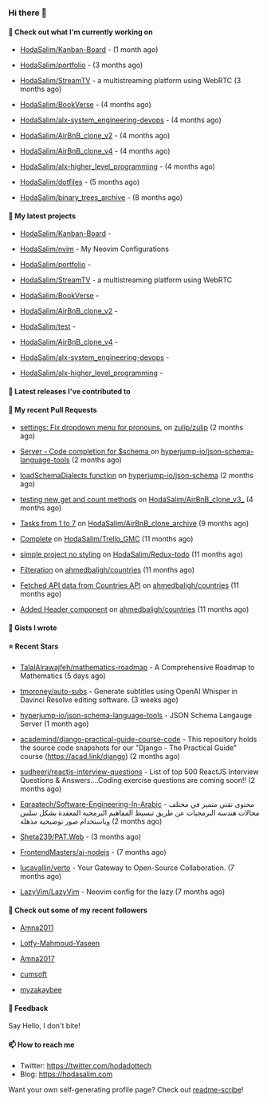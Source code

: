 ### Hi there 👋

#### 👷 Check out what I'm currently working on



- [HodaSalim/Kanban-Board](https://github.com/HodaSalim/Kanban-Board) -  (1 month ago)

- [HodaSalim/portfolio](https://github.com/HodaSalim/portfolio) -  (3 months ago)

- [HodaSalim/StreamTV](https://github.com/HodaSalim/StreamTV) - a multistreaming platform using WebRTC (3 months ago)

- [HodaSalim/BookVerse](https://github.com/HodaSalim/BookVerse) -  (4 months ago)

- [HodaSalim/alx-system_engineering-devops](https://github.com/HodaSalim/alx-system_engineering-devops) -  (4 months ago)

- [HodaSalim/AirBnB_clone_v2](https://github.com/HodaSalim/AirBnB_clone_v2) -  (4 months ago)

- [HodaSalim/AirBnB_clone_v4](https://github.com/HodaSalim/AirBnB_clone_v4) -  (4 months ago)

- [HodaSalim/alx-higher_level_programming](https://github.com/HodaSalim/alx-higher_level_programming) -  (4 months ago)

- [HodaSalim/dotfiles](https://github.com/HodaSalim/dotfiles) -  (5 months ago)

- [HodaSalim/binary_trees_archive](https://github.com/HodaSalim/binary_trees_archive) -  (8 months ago)

#### 🌱 My latest projects



- [HodaSalim/Kanban-Board](https://github.com/HodaSalim/Kanban-Board) - 

- [HodaSalim/nvim](https://github.com/HodaSalim/nvim) - My Neovim Configurations 

- [HodaSalim/portfolio](https://github.com/HodaSalim/portfolio) - 

- [HodaSalim/StreamTV](https://github.com/HodaSalim/StreamTV) - a multistreaming platform using WebRTC

- [HodaSalim/BookVerse](https://github.com/HodaSalim/BookVerse) - 

- [HodaSalim/AirBnB_clone_v2](https://github.com/HodaSalim/AirBnB_clone_v2) - 

- [HodaSalim/test](https://github.com/HodaSalim/test) - 

- [HodaSalim/AirBnB_clone_v4](https://github.com/HodaSalim/AirBnB_clone_v4) - 

- [HodaSalim/alx-system_engineering-devops](https://github.com/HodaSalim/alx-system_engineering-devops) - 

- [HodaSalim/alx-higher_level_programming](https://github.com/HodaSalim/alx-higher_level_programming) - 


#### 🔭 Latest releases I've contributed to



#### 🔨 My recent Pull Requests



- [settings: Fix dropdown menu for pronouns.](https://github.com/zulip/zulip/pull/29320) on [zulip/zulip](https://github.com/zulip/zulip) (2 months ago)

- [Server - Code completion for $schema ](https://github.com/hyperjump-io/json-schema-language-tools/pull/27) on [hyperjump-io/json-schema-language-tools](https://github.com/hyperjump-io/json-schema-language-tools) (2 months ago)

- [loadSchemaDialects function](https://github.com/hyperjump-io/json-schema/pull/53) on [hyperjump-io/json-schema](https://github.com/hyperjump-io/json-schema) (2 months ago)

- [testing new get and count methods](https://github.com/HodaSalim/AirBnB_clone_v3_/pull/1) on [HodaSalim/AirBnB_clone_v3_](https://github.com/HodaSalim/AirBnB_clone_v3_) (4 months ago)

- [Tasks from 1 to 7](https://github.com/HodaSalim/AirBnB_clone_archive/pull/3) on [HodaSalim/AirBnB_clone_archive](https://github.com/HodaSalim/AirBnB_clone_archive) (9 months ago)

- [Complete](https://github.com/HodaSalim/Trello_GMC/pull/1) on [HodaSalim/Trello_GMC](https://github.com/HodaSalim/Trello_GMC) (11 months ago)

- [simple project no styling](https://github.com/HodaSalim/Redux-todo/pull/1) on [HodaSalim/Redux-todo](https://github.com/HodaSalim/Redux-todo) (11 months ago)

- [Filteration](https://github.com/ahmedbaligh/countries/pull/8) on [ahmedbaligh/countries](https://github.com/ahmedbaligh/countries) (11 months ago)

- [Fetched API data from Countries API](https://github.com/ahmedbaligh/countries/pull/6) on [ahmedbaligh/countries](https://github.com/ahmedbaligh/countries) (11 months ago)

- [Added Header component](https://github.com/ahmedbaligh/countries/pull/5) on [ahmedbaligh/countries](https://github.com/ahmedbaligh/countries) (11 months ago)


#### 📓 Gists I wrote



#### ⭐ Recent Stars



- [TalalAlrawajfeh/mathematics-roadmap](https://github.com/TalalAlrawajfeh/mathematics-roadmap) - A Comprehensive Roadmap to Mathematics (5 days ago)

- [tmoroney/auto-subs](https://github.com/tmoroney/auto-subs) - Generate subtitles using OpenAI Whisper in Davinci Resolve editing software. (3 weeks ago)

- [hyperjump-io/json-schema-language-tools](https://github.com/hyperjump-io/json-schema-language-tools) - JSON Schema Langauge Server (1 month ago)

- [academind/django-practical-guide-course-code](https://github.com/academind/django-practical-guide-course-code) - This repository holds the source code snapshots for our &#34;Django - The Practical Guide&#34; course (https://acad.link/django) (2 months ago)

- [sudheerj/reactjs-interview-questions](https://github.com/sudheerj/reactjs-interview-questions) - List of top 500 ReactJS Interview Questions &amp; Answers....Coding exercise questions are coming soon!! (2 months ago)

- [Eqraatech/Software-Engineering-In-Arabic](https://github.com/Eqraatech/Software-Engineering-In-Arabic) - محتوى تقني متميز في مختلف مجالات هندسة البرمجيات عن طريق تبسيط المفاهيم البرمجية المعقدة بشكل سلس وباستخدام صور توضيحية مذهلة (2 months ago)

- [Sheta239/PAT.Web](https://github.com/Sheta239/PAT.Web) -  (3 months ago)

- [FrontendMasters/ai-nodejs](https://github.com/FrontendMasters/ai-nodejs) -  (7 months ago)

- [lucavallin/verto](https://github.com/lucavallin/verto) - Your Gateway to Open-Source Collaboration. (7 months ago)

- [LazyVim/LazyVim](https://github.com/LazyVim/LazyVim) - Neovim config for the lazy (7 months ago)


#### 👯 Check out some of my recent followers



- [Amna2011](https://github.com/Amna2011)

- [Lotfy-Mahmoud-Yaseen](https://github.com/Lotfy-Mahmoud-Yaseen)

- [Amna2017](https://github.com/Amna2017)

- [cumsoft](https://github.com/cumsoft)

- [myzakaybee](https://github.com/myzakaybee)

#### 💬 Feedback

Say Hello, I don't bite!

#### 📫 How to reach me

- Twitter: https://twitter.com/hodadottech
- Blog: https://hodasalim.com

Want your own self-generating profile page? Check out [readme-scribe](https://github.com/muesli/readme-scribe)!


